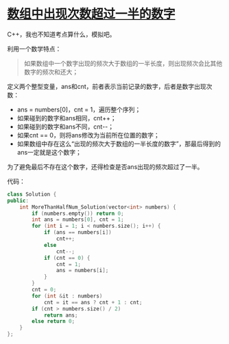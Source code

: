 # [数组中出现次数超过一半的数字](https://www.nowcoder.com/practice/e8a1b01a2df14cb2b228b30ee6a92163?tpId=13&tqId=11181&rp=2&ru=/ta/coding-interviews&qru=/ta/coding-interviews/question-ranking )

C++，我也不知道考点算什么，模拟吧。

利用一个数学特点：

> 如果数组中一个数字出现的频次大于数组的一半长度，则出现频次会比其他数字的频次和还大；

定义两个整型变量，ans和cnt，前者表示当前记录的数字，后者是数字出现次数：

- ans = numbers[0]，cnt = 1，遍历整个序列；
- 如果碰到的数字和ans相同，cnt++；
- 如果碰到的数字和ans不同，cnt--；
- 如果cnt == 0，则将ans修改为当前所在位置的数字；
- 如果数组中存在这么“出现的频次大于数组的一半长度的数字”，那最后得到的ans一定就是这个数字；

为了避免最后不存在这个数字，还得检查是否ans出现的频次超过了一半。

代码：

```cpp
class Solution {
public:
    int MoreThanHalfNum_Solution(vector<int> numbers) {
        if (numbers.empty()) return 0;
        int ans = numbers[0], cnt = 1;
        for (int i = 1; i < numbers.size(); i++) {
            if (ans == numbers[i])
                cnt++;
            else
                cnt--;
            if (cnt == 0) {
                cnt = 1;
                ans = numbers[i];
            }
        }
        cnt = 0;
        for (int &it : numbers)
            cnt = it == ans ? cnt + 1 : cnt;
        if (cnt > numbers.size() / 2)
            return ans;
        else return 0;
    }
};
```


